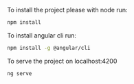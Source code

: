 
To install the project please with node run:
```bash
npm install
```

To install angular cli run:
```bash
npm install -g @angular/cli
```
To serve the project on localhost:4200
```bash
ng serve
```
 

